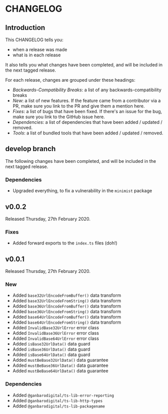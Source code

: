 # CHANGELOG

## Introduction

This CHANGELOG tells you:

* when a release was made
* what is in each release

It also tells you what changes have been completed, and will be included in the next tagged release.

For each release, changes are grouped under these headings:

* _Backwards-Compatibility Breaks_: a list of any backwards-compatibility breaks
* _New_: a list of new features. If the feature came from a contributor via a PR, make sure you link to the PR and give them a mention here.
* _Fixes_: a list of bugs that have been fixed. If there's an issue for the bug, make sure you link to the GitHub issue here.
* _Dependencies_: a list of dependencies that have been added / updated / removed.
* _Tools_: a list of bundled tools that have been added / updated / removed.

## develop branch

The following changes have been completed, and will be included in the next tagged release.

### Dependencies

* Upgraded everything, to fix a vulnerability in the `minimist` package

## v0.0.2

Released Thursday, 27th February 2020.

### Fixes

* Added forward exports to the `index.ts` files (doh!)

## v0.0.1

Released Thursday, 27th February 2020.

### New

* Added `base32UrlEncodeFromBuffer()` data transform
* Added `base32UrlEncodeFromString()` data transform
* Added `base36UrlEncodeFromBuffer()` data transform
* Added `base36UrlEncodeFromString()` data transform
* Added `base64UrlEncodeFromBuffer()` data transform
* Added `base64UrlEncodeFromString()` data transform
* Added `InvalidBase32UrlError` error class
* Added `InvalidBase36UrlError` error class
* Added `InvalidBase64UrlError` error class
* Added `isBase32UrlData()` data guard
* Added `isBase36UrlData()` data guard
* Added `isBase64UrlData()` data guard
* Added `mustBeBase32UrlData()` data guarantee
* Added `mustBeBase36UrlData()` data guarantee
* Added `mustBeBase64UrlData()` data guarantee

### Dependencies

* Added `@ganbarodigital/ts-lib-error-reporting`
* Added `@ganbarodigital/ts-lib-http-types`
* Added `@ganbarodigital/ts-lib-packagename`